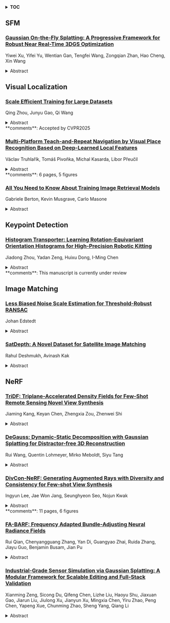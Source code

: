<details>
  <summary><b>TOC</b></summary>
  <ol>
    <li><a href=#sfm>SFM</a></li>
      <ul>
        <li><a href=#Gaussian-On-the-Fly-Splatting:-A-Progressive-Framework-for-Robust-Near-Real-Time-3DGS-Optimization>Gaussian On-the-Fly Splatting: A Progressive Framework for Robust Near Real-Time 3DGS Optimization</a></li>
      </ul>
    </li>
    <li><a href=#visual-localization>Visual Localization</a></li>
      <ul>
        <li><a href=#Scale-Efficient-Training-for-Large-Datasets>Scale Efficient Training for Large Datasets</a></li>
        <li><a href=#Multi-Platform-Teach-and-Repeat-Navigation-by-Visual-Place-Recognition-Based-on-Deep-Learned-Local-Features>Multi-Platform Teach-and-Repeat Navigation by Visual Place Recognition Based on Deep-Learned Local Features</a></li>
        <li><a href=#All-You-Need-to-Know-About-Training-Image-Retrieval-Models>All You Need to Know About Training Image Retrieval Models</a></li>
      </ul>
    </li>
    <li><a href=#keypoint-detection>Keypoint Detection</a></li>
      <ul>
        <li><a href=#Histogram-Transporter:-Learning-Rotation-Equivariant-Orientation-Histograms-for-High-Precision-Robotic-Kitting>Histogram Transporter: Learning Rotation-Equivariant Orientation Histograms for High-Precision Robotic Kitting</a></li>
      </ul>
    </li>
    <li><a href=#image-matching>Image Matching</a></li>
      <ul>
        <li><a href=#Less-Biased-Noise-Scale-Estimation-for-Threshold-Robust-RANSAC>Less Biased Noise Scale Estimation for Threshold-Robust RANSAC</a></li>
        <li><a href=#SatDepth:-A-Novel-Dataset-for-Satellite-Image-Matching>SatDepth: A Novel Dataset for Satellite Image Matching</a></li>
      </ul>
    </li>
    <li><a href=#nerf>NeRF</a></li>
      <ul>
        <li><a href=#TriDF:-Triplane-Accelerated-Density-Fields-for-Few-Shot-Remote-Sensing-Novel-View-Synthesis>TriDF: Triplane-Accelerated Density Fields for Few-Shot Remote Sensing Novel View Synthesis</a></li>
        <li><a href=#DeGauss:-Dynamic-Static-Decomposition-with-Gaussian-Splatting-for-Distractor-free-3D-Reconstruction>DeGauss: Dynamic-Static Decomposition with Gaussian Splatting for Distractor-free 3D Reconstruction</a></li>
        <li><a href=#DivCon-NeRF:-Generating-Augmented-Rays-with-Diversity-and-Consistency-for-Few-shot-View-Synthesis>DivCon-NeRF: Generating Augmented Rays with Diversity and Consistency for Few-shot View Synthesis</a></li>
        <li><a href=#FA-BARF:-Frequency-Adapted-Bundle-Adjusting-Neural-Radiance-Fields>FA-BARF: Frequency Adapted Bundle-Adjusting Neural Radiance Fields</a></li>
        <li><a href=#Industrial-Grade-Sensor-Simulation-via-Gaussian-Splatting:-A-Modular-Framework-for-Scalable-Editing-and-Full-Stack-Validation>Industrial-Grade Sensor Simulation via Gaussian Splatting: A Modular Framework for Scalable Editing and Full-Stack Validation</a></li>
      </ul>
    </li>
  </ol>
</details>

## SFM  

### [Gaussian On-the-Fly Splatting: A Progressive Framework for Robust Near Real-Time 3DGS Optimization](http://arxiv.org/abs/2503.13086)  
Yiwei Xu, Yifei Yu, Wentian Gan, Tengfei Wang, Zongqian Zhan, Hao Cheng, Xin Wang  
<details>  
  <summary>Abstract</summary>  
  <ol>  
    3D Gaussian Splatting (3DGS) achieves high-fidelity rendering with fast real-time performance, but existing methods rely on offline training after full Structure-from-Motion (SfM) processing. In contrast, this work introduces On-the-Fly GS, a progressive framework enabling near real-time 3DGS optimization during image capture. As each image arrives, its pose and sparse points are updated via on-the-fly SfM, and newly optimized Gaussians are immediately integrated into the 3DGS field. We propose a progressive local optimization strategy to prioritize new images and their neighbors by their corresponding overlapping relationship, allowing the new image and its overlapping images to get more training. To further stabilize training across old and new images, an adaptive learning rate schedule balances the iterations and the learning rate. Moreover, to maintain overall quality of the 3DGS field, an efficient global optimization scheme prevents overfitting to the newly added images. Experiments on multiple benchmark datasets show that our On-the-Fly GS reduces training time significantly, optimizing each new image in seconds with minimal rendering loss, offering the first practical step toward rapid, progressive 3DGS reconstruction.  
  </ol>  
</details>  
  
  



## Visual Localization  

### [Scale Efficient Training for Large Datasets](http://arxiv.org/abs/2503.13385)  
Qing Zhou, Junyu Gao, Qi Wang  
<details>  
  <summary>Abstract</summary>  
  <ol>  
    The rapid growth of dataset scales has been a key driver in advancing deep learning research. However, as dataset scale increases, the training process becomes increasingly inefficient due to the presence of low-value samples, including excessive redundant samples, overly challenging samples, and inefficient easy samples that contribute little to model improvement.To address this challenge, we propose Scale Efficient Training (SeTa) for large datasets, a dynamic sample pruning approach that losslessly reduces training time. To remove low-value samples, SeTa first performs random pruning to eliminate redundant samples, then clusters the remaining samples according to their learning difficulty measured by loss. Building upon this clustering, a sliding window strategy is employed to progressively remove both overly challenging and inefficient easy clusters following an easy-to-hard curriculum.We conduct extensive experiments on large-scale synthetic datasets, including ToCa, SS1M, and ST+MJ, each containing over 3 million samples.SeTa reduces training costs by up to 50\% while maintaining or improving performance, with minimal degradation even at 70\% cost reduction. Furthermore, experiments on various scale real datasets across various backbones (CNNs, Transformers, and Mambas) and diverse tasks (instruction tuning, multi-view stereo, geo-localization, composed image retrieval, referring image segmentation) demonstrate the powerful effectiveness and universality of our approach. Code is available at https://github.com/mrazhou/SeTa.  
  </ol>  
</details>  
**comments**: Accepted by CVPR2025  
  
### [Multi-Platform Teach-and-Repeat Navigation by Visual Place Recognition Based on Deep-Learned Local Features](http://arxiv.org/abs/2503.13090)  
Václav Truhlařík, Tomáš Pivoňka, Michal Kasarda, Libor Přeučil  
<details>  
  <summary>Abstract</summary>  
  <ol>  
    Uniform and variable environments still remain a challenge for stable visual localization and mapping in mobile robot navigation. One of the possible approaches suitable for such environments is appearance-based teach-and-repeat navigation, relying on simplified localization and reactive robot motion control - all without a need for standard mapping. This work brings an innovative solution to such a system based on visual place recognition techniques. Here, the major contributions stand in the employment of a new visual place recognition technique, a novel horizontal shift computation approach, and a multi-platform system design for applications across various types of mobile robots. Secondly, a new public dataset for experimental testing of appearance-based navigation methods is introduced. Moreover, the work also provides real-world experimental testing and performance comparison of the introduced navigation system against other state-of-the-art methods. The results confirm that the new system outperforms existing methods in several testing scenarios, is capable of operation indoors and outdoors, and exhibits robustness to day and night scene variations.  
  </ol>  
</details>  
**comments**: 6 pages, 5 figures  
  
### [All You Need to Know About Training Image Retrieval Models](http://arxiv.org/abs/2503.13045)  
Gabriele Berton, Kevin Musgrave, Carlo Masone  
<details>  
  <summary>Abstract</summary>  
  <ol>  
    Image retrieval is the task of finding images in a database that are most similar to a given query image. The performance of an image retrieval pipeline depends on many training-time factors, including the embedding model architecture, loss function, data sampler, mining function, learning rate(s), and batch size. In this work, we run tens of thousands of training runs to understand the effect each of these factors has on retrieval accuracy. We also discover best practices that hold across multiple datasets. The code is available at https://github.com/gmberton/image-retrieval  
  </ol>  
</details>  
  
  



## Keypoint Detection  

### [Histogram Transporter: Learning Rotation-Equivariant Orientation Histograms for High-Precision Robotic Kitting](http://arxiv.org/abs/2503.12541)  
Jiadong Zhou, Yadan Zeng, Huixu Dong, I-Ming Chen  
<details>  
  <summary>Abstract</summary>  
  <ol>  
    Robotic kitting is a critical task in industrial automation that requires the precise arrangement of objects into kits to support downstream production processes. However, when handling complex kitting tasks that involve fine-grained orientation alignment, existing approaches often suffer from limited accuracy and computational efficiency. To address these challenges, we propose Histogram Transporter, a novel kitting framework that learns high-precision pick-and-place actions from scratch using only a few demonstrations. First, our method extracts rotation-equivariant orientation histograms (EOHs) from visual observations using an efficient Fourier-based discretization strategy. These EOHs serve a dual purpose: improving picking efficiency by directly modeling action success probabilities over high-resolution orientations and enhancing placing accuracy by serving as local, discriminative feature descriptors for object-to-placement matching. Second, we introduce a subgroup alignment strategy in the place model that compresses the full spectrum of EOHs into a compact orientation representation, enabling efficient feature matching while preserving accuracy. Finally, we examine the proposed framework on the simulated Hand-Tool Kitting Dataset (HTKD), where it outperforms competitive baselines in both success rates and computational efficiency. Further experiments on five Raven-10 tasks exhibits the remarkable adaptability of our approach, with real-robot trials confirming its applicability for real-world deployment.  
  </ol>  
</details>  
**comments**: This manuscript is currently under review  
  
  



## Image Matching  

### [Less Biased Noise Scale Estimation for Threshold-Robust RANSAC](http://arxiv.org/abs/2503.13433)  
Johan Edstedt  
<details>  
  <summary>Abstract</summary>  
  <ol>  
    The gold-standard for robustly estimating relative pose through image matching is RANSAC. While RANSAC is powerful, it requires setting the inlier threshold that determines whether the error of a correspondence under an estimated model is sufficiently small to be included in its consensus set. Setting this threshold is typically done by hand, and is difficult to tune without a access to ground truth data. Thus, a method capable of automatically determining the optimal threshold would be desirable. In this paper we revisit inlier noise scale estimation, which is an attractive approach as the inlier noise scale is linear to the optimal threshold. We revisit the noise scale estimation method SIMFIT and find bias in the estimate of the noise scale. In particular, we fix underestimates from using the same data for fitting the model as estimating the inlier noise, and from not taking the threshold itself into account. Secondly, since the optimal threshold within a scene is approximately constant we propose a multi-pair extension of SIMFIT++, by filtering of estimates, which improves results. Our approach yields robust performance across a range of thresholds, shown in Figure 1.  
  </ol>  
</details>  
  
### [SatDepth: A Novel Dataset for Satellite Image Matching](http://arxiv.org/abs/2503.12706)  
Rahul Deshmukh, Avinash Kak  
<details>  
  <summary>Abstract</summary>  
  <ol>  
    Recent advances in deep-learning based methods for image matching have demonstrated their superiority over traditional algorithms, enabling correspondence estimation in challenging scenes with significant differences in viewing angles, illumination and weather conditions. However, the existing datasets, learning frameworks, and evaluation metrics for the deep-learning based methods are limited to ground-based images recorded with pinhole cameras and have not been explored for satellite images. In this paper, we present ``SatDepth'', a novel dataset that provides dense ground-truth correspondences for training image matching frameworks meant specifically for satellite images. Satellites capture images from various viewing angles and tracks through multiple revisits over a region. To manage this variability, we propose a dataset balancing strategy through a novel image rotation augmentation procedure. This procedure allows for the discovery of corresponding pixels even in the presence of large rotational differences between the images. We benchmark four existing image matching frameworks using our dataset and carry out an ablation study that confirms that the models trained with our dataset with rotation augmentation outperform (up to 40% increase in precision) the models trained with other datasets, especially when there exist large rotational differences between the images.  
  </ol>  
</details>  
  
  



## NeRF  

### [TriDF: Triplane-Accelerated Density Fields for Few-Shot Remote Sensing Novel View Synthesis](http://arxiv.org/abs/2503.13347)  
Jiaming Kang, Keyan Chen, Zhengxia Zou, Zhenwei Shi  
<details>  
  <summary>Abstract</summary>  
  <ol>  
    Remote sensing novel view synthesis (NVS) offers significant potential for 3D interpretation of remote sensing scenes, with important applications in urban planning and environmental monitoring. However, remote sensing scenes frequently lack sufficient multi-view images due to acquisition constraints. While existing NVS methods tend to overfit when processing limited input views, advanced few-shot NVS methods are computationally intensive and perform sub-optimally in remote sensing scenes. This paper presents TriDF, an efficient hybrid 3D representation for fast remote sensing NVS from as few as 3 input views. Our approach decouples color and volume density information, modeling them independently to reduce the computational burden on implicit radiance fields and accelerate reconstruction. We explore the potential of the triplane representation in few-shot NVS tasks by mapping high-frequency color information onto this compact structure, and the direct optimization of feature planes significantly speeds up convergence. Volume density is modeled as continuous density fields, incorporating reference features from neighboring views through image-based rendering to compensate for limited input data. Additionally, we introduce depth-guided optimization based on point clouds, which effectively mitigates the overfitting problem in few-shot NVS. Comprehensive experiments across multiple remote sensing scenes demonstrate that our hybrid representation achieves a 30x speed increase compared to NeRF-based methods, while simultaneously improving rendering quality metrics over advanced few-shot methods (7.4% increase in PSNR, 12.2% in SSIM, and 18.7% in LPIPS). The code is publicly available at https://github.com/kanehub/TriDF  
  </ol>  
</details>  
  
### [DeGauss: Dynamic-Static Decomposition with Gaussian Splatting for Distractor-free 3D Reconstruction](http://arxiv.org/abs/2503.13176)  
Rui Wang, Quentin Lohmeyer, Mirko Meboldt, Siyu Tang  
<details>  
  <summary>Abstract</summary>  
  <ol>  
    Reconstructing clean, distractor-free 3D scenes from real-world captures remains a significant challenge, particularly in highly dynamic and cluttered settings such as egocentric videos. To tackle this problem, we introduce DeGauss, a simple and robust self-supervised framework for dynamic scene reconstruction based on a decoupled dynamic-static Gaussian Splatting design. DeGauss models dynamic elements with foreground Gaussians and static content with background Gaussians, using a probabilistic mask to coordinate their composition and enable independent yet complementary optimization. DeGauss generalizes robustly across a wide range of real-world scenarios, from casual image collections to long, dynamic egocentric videos, without relying on complex heuristics or extensive supervision. Experiments on benchmarks including NeRF-on-the-go, ADT, AEA, Hot3D, and EPIC-Fields demonstrate that DeGauss consistently outperforms existing methods, establishing a strong baseline for generalizable, distractor-free 3D reconstructionin highly dynamic, interaction-rich environments.  
  </ol>  
</details>  
  
### [DivCon-NeRF: Generating Augmented Rays with Diversity and Consistency for Few-shot View Synthesis](http://arxiv.org/abs/2503.12947)  
Ingyun Lee, Jae Won Jang, Seunghyeon Seo, Nojun Kwak  
<details>  
  <summary>Abstract</summary>  
  <ol>  
    Neural Radiance Field (NeRF) has shown remarkable performance in novel view synthesis but requires many multiview images, making it impractical for few-shot scenarios. Ray augmentation was proposed to prevent overfitting for sparse training data by generating additional rays. However, existing methods, which generate augmented rays only near the original rays, produce severe floaters and appearance distortion due to limited viewpoints and inconsistent rays obstructed by nearby obstacles and complex surfaces. To address these problems, we propose DivCon-NeRF, which significantly enhances both diversity and consistency. It employs surface-sphere augmentation, which preserves the distance between the original camera and the predicted surface point. This allows the model to compare the order of high-probability surface points and filter out inconsistent rays easily without requiring the exact depth. By introducing inner-sphere augmentation, DivCon-NeRF randomizes angles and distances for diverse viewpoints, further increasing diversity. Consequently, our method significantly reduces floaters and visual distortions, achieving state-of-the-art performance on the Blender, LLFF, and DTU datasets. Our code will be publicly available.  
  </ol>  
</details>  
**comments**: 11 pages, 6 figures  
  
### [FA-BARF: Frequency Adapted Bundle-Adjusting Neural Radiance Fields](http://arxiv.org/abs/2503.12086)  
Rui Qian, Chenyangguang Zhang, Yan Di, Guangyao Zhai, Ruida Zhang, Jiayu Guo, Benjamin Busam, Jian Pu  
<details>  
  <summary>Abstract</summary>  
  <ol>  
    Neural Radiance Fields (NeRF) have exhibited highly effective performance for photorealistic novel view synthesis recently. However, the key limitation it meets is the reliance on a hand-crafted frequency annealing strategy to recover 3D scenes with imperfect camera poses. The strategy exploits a temporal low-pass filter to guarantee convergence while decelerating the joint optimization of implicit scene reconstruction and camera registration. In this work, we introduce the Frequency Adapted Bundle Adjusting Radiance Field (FA-BARF), substituting the temporal low-pass filter for a frequency-adapted spatial low-pass filter to address the decelerating problem. We establish a theoretical framework to interpret the relationship between position encoding of NeRF and camera registration and show that our frequency-adapted filter can mitigate frequency fluctuation caused by the temporal filter. Furthermore, we show that applying a spatial low-pass filter in NeRF can optimize camera poses productively through radial uncertainty overlaps among various views. Extensive experiments show that FA-BARF can accelerate the joint optimization process under little perturbations in object-centric scenes and recover real-world scenes with unknown camera poses. This implies wider possibilities for NeRF applied in dense 3D mapping and reconstruction under real-time requirements. The code will be released upon paper acceptance.  
  </ol>  
</details>  
  
### [Industrial-Grade Sensor Simulation via Gaussian Splatting: A Modular Framework for Scalable Editing and Full-Stack Validation](http://arxiv.org/abs/2503.11731)  
Xianming Zeng, Sicong Du, Qifeng Chen, Lizhe Liu, Haoyu Shu, Jiaxuan Gao, Jiarun Liu, Jiulong Xu, Jianyun Xu, Mingxia Chen, Yiru Zhao, Peng Chen, Yapeng Xue, Chunming Zhao, Sheng Yang, Qiang Li  
<details>  
  <summary>Abstract</summary>  
  <ol>  
    Sensor simulation is pivotal for scalable validation of autonomous driving systems, yet existing Neural Radiance Fields (NeRF) based methods face applicability and efficiency challenges in industrial workflows. This paper introduces a Gaussian Splatting (GS) based system to address these challenges: We first break down sensor simulator components and analyze the possible advantages of GS over NeRF. Then in practice, we refactor three crucial components through GS, to leverage its explicit scene representation and real-time rendering: (1) choosing the 2D neural Gaussian representation for physics-compliant scene and sensor modeling, (2) proposing a scene editing pipeline to leverage Gaussian primitives library for data augmentation, and (3) coupling a controllable diffusion model for scene expansion and harmonization. We implement this framework on a proprietary autonomous driving dataset supporting cameras and LiDAR sensors. We demonstrate through ablation studies that our approach reduces frame-wise simulation latency, achieves better geometric and photometric consistency, and enables interpretable explicit scene editing and expansion. Furthermore, we showcase how integrating such a GS-based sensor simulator with traffic and dynamic simulators enables full-stack testing of end-to-end autonomy algorithms. Our work provides both algorithmic insights and practical validation, establishing GS as a cornerstone for industrial-grade sensor simulation.  
  </ol>  
</details>  
  
  



